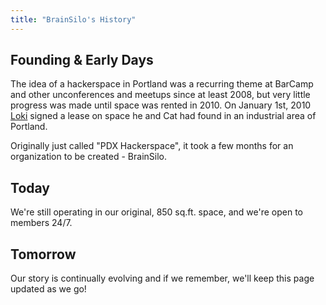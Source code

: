 ```yaml
---
title: "BrainSilo's History"
---
```


## Founding & Early Days

The idea of a hackerspace in Portland was a recurring theme at BarCamp and other unconferences and meetups since at least 2008, but very little progress was made until space was rented in 2010.  On January 1st, 2010 [Loki](/about/leadership/) signed a lease on space he and Cat had found in an industrial area of Portland.

Originally just called "PDX Hackerspace", it took a few months for an organization to be created - BrainSilo.

## Today

We're still operating in our original, 850 sq.ft. space, and we're open to members 24/7.

## Tomorrow

Our story is continually evolving and if we remember, we'll keep this page updated as we go!
